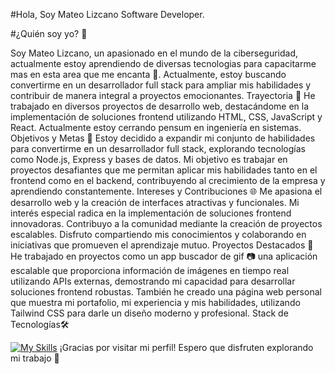 #Hola, Soy Mateo Lizcano Software Developer.

#¿Quién soy yo? 🌟

Soy Mateo Lizcano, un apasionado en el mundo de la ciberseguridad, actualmente estoy aprendiendo de diversas tecnologias para capacitarme mas en esta area que me encanta 💖.
Actualmente, estoy buscando convertirme en un desarrollador full stack para ampliar mis habilidades y contribuir de manera integral a proyectos emocionantes.
Trayectoria 🚀
He trabajado en diversos proyectos de desarrollo web, destacándome en la implementación de soluciones frontend utilizando HTML, CSS, JavaScript y React.
Actualmente estoy cerrando pensum en ingeniería en sistemas.
Objetivos y Metas 🎯
Estoy decidido a expandir mi conjunto de habilidades para convertirme en un desarrollador full stack, explorando tecnologías como Node.js, Express y bases de datos.
Mi objetivo es trabajar en proyectos desafiantes que me permitan aplicar mis habilidades tanto en el frontend como en el backend, contribuyendo al crecimiento de la empresa y aprendiendo constantemente.
Intereses y Contribuciones 🌐
Me apasiona el desarrollo web y la creación de interfaces atractivas y funcionales. Mi interés especial radica en la implementación de soluciones frontend innovadoras.
Contribuyo a la comunidad mediante la creación de proyectos escalables. Disfruto compartiendo mis conocimientos y colaborando en iniciativas que promueven el aprendizaje mutuo.
Proyectos Destacados 🚧
He trabajado en proyectos como un app buscador de gif 📷 una aplicación escalable que proporciona información de imágenes en tiempo real utilizando APIs externas, demostrando mi capacidad para desarrollar soluciones frontend robustas.
También he creado una página web personal que muestra mi portafolio, mi experiencia y mis habilidades, utilizando Tailwind CSS para darle un diseño moderno y profesional.
Stack de Tecnologías🛠️

[![My Skills](https://skillicons.dev/icons?i=js,html,css,wasm)](https://skillicons.dev)
¡Gracias por visitar mi perfil! Espero que disfruten explorando mi trabajo 👀
